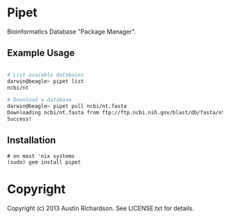 # Pipet

Bioinformatics Database "Package Manager".

## Example Usage

```bash

# List avaiable databases
darwin@beagle> pipet list
ncbi/nt

# Download a database
darwin@beagle> pipet pull ncbi/nt.fasta
Downloading ncbi/nt.fasta from ftp://ftp.ncbi.nih.gov/blast/db/fasta/nt.gz
Success!
```

## Installation

```
# on most 'nix systems
(sudo) gem install pipet
```

# Copyright

Copyright (c) 2013 Austin Richardson. See LICENSE.txt for details.
